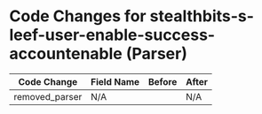 # Code Changes for stealthbits-s-leef-user-enable-success-accountenable (Parser)

| Code Change | Field Name | Before | After |
|-------------|------------|--------|-------|
| removed_parser | N/A |  | N/A |